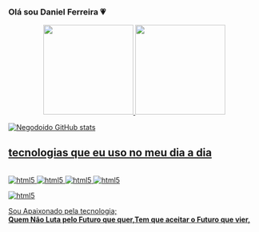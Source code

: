 ### Olá sou Daniel Ferreira 💗

 <div align="center">
  <a href="https://github.com/rafaballerini">
  <img height="180em" src="https://github-readme-stats.vercel.app/api?username=rafaballerini&show_icons=true&theme=dracula&include_all_commits=true&count_private=true"/>
  <img height="180em" src="https://github-readme-stats.vercel.app/api/top-langs/?username=rafaballerini&layout=compact&langs_count=7&theme=dracula"/>
</div>
  



![Negodoido GitHub stats](https://github-readme-stats.vercel.app/api?username=Negodoido&show_icons=true&theme=radical=dracula)

## tecnologias que eu uso no meu dia a dia
<div style="display: inline_block"><br>
  
  
    
  <img aling="center" alt="html5" src="https://img.shields.io/badge/HTML5-E34F26?style=for-the-badge&logo=html5&logoColor=white"/>

  <img aling="center" alt="html5" src="https://img.shields.io/badge/CSS3-1572B6?style=for-the-badge&logo=css3&logoColor=white"/>

  <img aling="center" alt="html5" src="https://img.shields.io/badge/JavaScript-323330?style=for-the-badge&logo=javascript&logoColor=F7DF1E"/>

  <img aling="center" alt="html5" src="https://img.shields.io/badge/Python-3776AB?style=for-the-badge&logo=python&logoColor=white"/>

  <img aling="center" alt="html5" src="https://img.shields.io/badge/Java-ED8B00?style=for-the-badge&logo=java&logoColor=white"/><br>

  Sou Apaixonado pela tecnologia;<br><strong>Quem Não Luta pelo Futuro que quer,Tem que aceitar o Futuro que vier,<strong>
